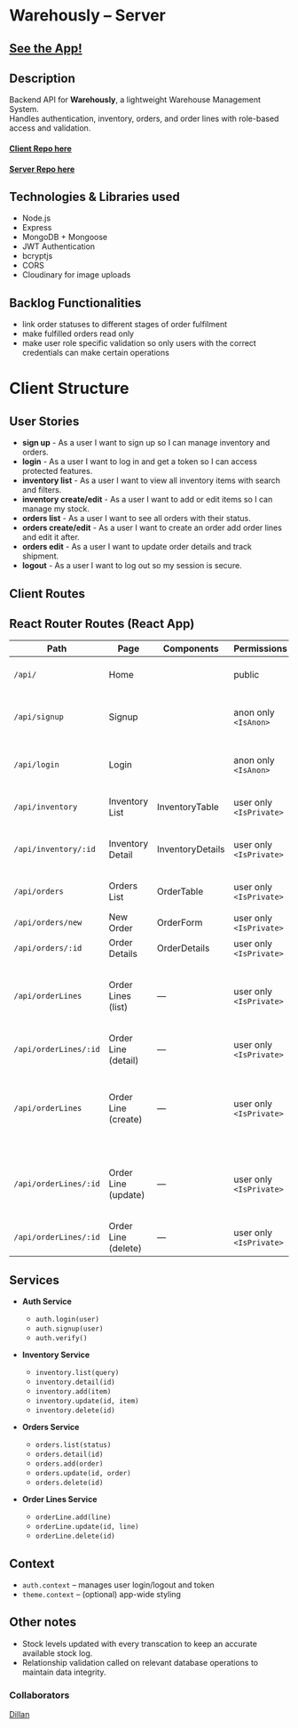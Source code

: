 # Warehously – Server

## [See the App!](https://warehously.netlify.app/)


## Description

Backend API for **Warehously**, a lightweight Warehouse Management System.  
Handles authentication, inventory, orders, and order lines with role-based access and validation.  

#### [Client Repo here](https://github.com/dillanDataNerd/warehously-client)
#### [Server Repo here](https://github.com/dillanDataNerd/warehously-server)

## Technologies & Libraries used

- Node.js  
- Express  
- MongoDB + Mongoose  
- JWT Authentication  
- bcryptjs  
- CORS  
- Cloudinary for image uploads  

## Backlog Functionalities
- link order statuses to different stages of order fulfilment
- make fulfilled orders read only
- make user role specific validation so only users with the correct credentials can make certain operations

# Client Structure

## User Stories

- **sign up** - As a user I want to sign up so I can manage inventory and orders.  
- **login** - As a user I want to log in and get a token so I can access protected features.  
- **inventory list** - As a user I want to view all inventory items with search and filters.  
- **inventory create/edit** - As a user I want to add or edit items so I can manage my stock.  
- **orders list** - As a user I want to see all orders with their status.  
- **orders create/edit** - As a user I want to create an order add order lines and edit it after.  
- **orders edit** - As a user I want to update order details and track shipment.  
- **logout** - As a user I want to log out so my session is secure.  

## Client Routes

## React Router Routes (React App)
| Path               | Page             | Components         | Permissions              | Behavior                                                      |
| ------------------ | ---------------- | ----------------- | ------------------------ | ------------------------------------------------------------ |
| `/api/`                | Home             |                   | public                   | Starts up the renderly server                         |
| `/api/signup`          | Signup           |                   | anon only `<IsAnon>`     | Signup form, navigate to dashboard after signup              |
| `/api/login`           | Login            |                   | anon only `<IsAnon>`     | Login form, navigate to dashboard after login                |
| `/api/inventory`       | Inventory List   | InventoryTable    | user only `<IsPrivate>`  | Show all inventory items                                     |
| `/api/inventory/:id`   | Inventory Detail | InventoryDetails  | user only `<IsPrivate>`  | Show item detail, edit/delete options                        |
| `/api/orders`          | Orders List      | OrderTable        | user only `<IsPrivate>`  | Show all orders with statuses                                |
| `/api/orders/new`      | New Order        | OrderForm         | user only `<IsPrivate>`  | Create a new order                                           |
| `/api/orders/:id`      | Order Details    | OrderDetails      | user only `<IsPrivate>`  | View and edit order + lines
| `/api/orderLines`     | Order Lines (list)    | —                 | user only `<IsPrivate>`  | Returns all order lines populated with the order and inventory details             |
| `/api/orderLines/:id` | Order Line (detail)   | —                 | user only `<IsPrivate>`  | Returns a single order line by ID                                        |
| `/api/orderLines`     | Order Line (create)   | —                 | user only `<IsPrivate>`  | Creates a new order line `{ quantity, priceEach, order, inventory, … }`  |
| `/api/orderLines/:id` | Order Line (update)   | —                 | user only `<IsPrivate>`  | Updates a line `{ quantity?, priceEach?, inventory?, deliveryDate? }`    |
| `/api/orderLines/:id` | Order Line (delete)   | —                 | user only `<IsPrivate>`  | Deletes a specific order line                                            ||


## Services

- **Auth Service**
  - `auth.login(user)`
  - `auth.signup(user)`
  - `auth.verify()`

- **Inventory Service**
  - `inventory.list(query)`
  - `inventory.detail(id)`
  - `inventory.add(item)`
  - `inventory.update(id, item)`
  - `inventory.delete(id)`

- **Orders Service**
  - `orders.list(status)`
  - `orders.detail(id)`
  - `orders.add(order)`
  - `orders.update(id, order)`
  - `orders.delete(id)`

- **Order Lines Service**
  - `orderLine.add(line)`
  - `orderLine.update(id, line)`
  - `orderLine.delete(id)`

## Context

- `auth.context` – manages user login/logout and token  
- `theme.context` – (optional) app-wide styling  

## Other notes
- Stock levels updated with every transcation to keep an accurate available stock log. 
- Relationship validation called on relevant database operations to maintain data integrity.

### Collaborators

[Dillan](https://github.com/dillanDataNerd)
